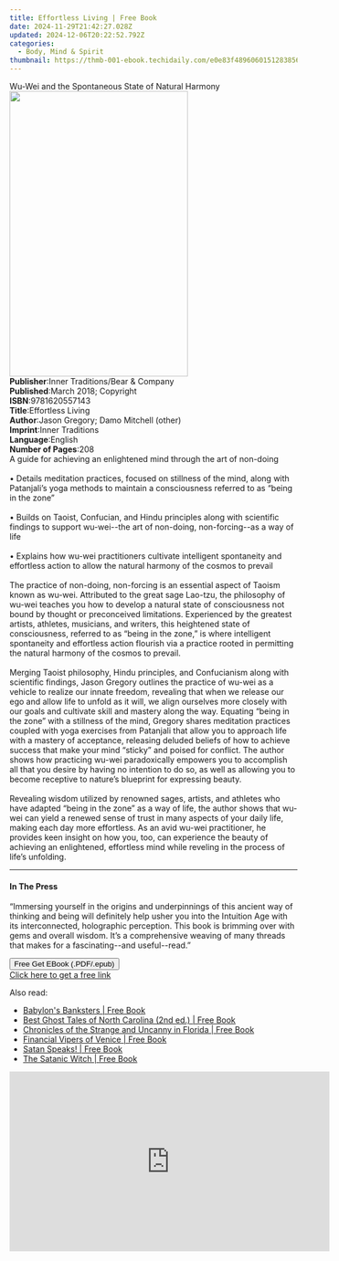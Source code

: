 ```yaml
---
title: Effortless Living | Free Book
date: 2024-11-29T21:42:27.028Z
updated: 2024-12-06T20:22:52.792Z
categories:
  - Body, Mind & Spirit
thumbnail: https://thmb-001-ebook.techidaily.com/e0e83f4896060151283856e282c145eca46ffa3f9c9d782d33a3d42fb4f84fc5.jpg
---
```

<main id="book-container">
  <div class="flex flex-col">
    <div class="book-brief flex-1 py-6 px-4 sm:p-6 md:py-10 md:px-8">
      <!-- brief-->
      <div class="book-brief-main">
        Wu-Wei and the Spontaneous State of Natural Harmony
      </div>
    </div>
    <div
      class="book-meta-info flex-1 grid gap-4 col-start-1 col-end-3 row-start-1 sm:mb-6 sm:grid-cols-4 lg:gap-6 lg:col-start-2 lg:row-end-6 lg:row-span-6 lg:mb-0"
    >
      <div
        class="book-meta-info-left place-content-center mt-4 p-4 text-sm leading-6 col-start-2 col-span-2 dark:text-slate-400"
      >
        <img
          class="w-full h-500 object-cover rounded-lg sm:h-255 sm:col-span-2 lg:col-span-full"
          src="https://img-001-ebook.techidaily.com/63b470d77aeafb0eed2c4671e8f1ecce41a1c976c6ce478f69f5542054ca346f.jpg"
          alt=""
          width="312"
          height="500"
        />
      </div>
      <div
        class="book-meta-info-right mt-2 col-start-1 row-start-2 col-span-3 self-center"
      >
        <!-- meta data  -->
        <div class="flex flex-col px-4 md:px-8">
          <div class="flex-1">
            <strong>Publisher</strong>:<span class="px-2"
              >Inner Traditions/Bear &amp; Company</span
            >
          </div>
          <div class="flex-1">
            <strong>Published</strong>:<span class="px-2"
              >March 2018; Copyright</span
            >
          </div>
          <div class="flex-1">
            <strong>ISBN</strong>:<span class="px-2">9781620557143</span>
          </div>
          <div class="flex-1">
            <strong>Title</strong>:<span class="px-2">Effortless Living</span>
          </div>
          <div class="flex-1">
            <strong>Author</strong>:<span class="px-2"
              >Jason Gregory; Damo Mitchell (other)</span
            >
          </div>
          <div class="flex-1">
            <strong>Imprint</strong>:<span class="px-2">Inner Traditions</span>
          </div>
          <div class="flex-1">
            <strong>Language</strong>:<span class="px-2">English</span>
          </div>
          <div class="flex-1">
            <strong>Number of Pages</strong>:<span class="px-2">208</span>
          </div>
        </div>
      </div>
    </div>
    <div class="book-description flex-1 py-6 px-4 sm:p-6 md:py-10 md:px-8">
      <div class="book-description-main">
        <div accordion-content="" id="description">
          A guide for achieving an enlightened mind through the art of non-doing
          <br /><br />• Details meditation practices, focused on stillness of
          the mind, along with Patanjali’s yoga methods to maintain a
          consciousness referred to as “being in the zone” <br /><br />• Builds
          on Taoist, Confucian, and Hindu principles along with scientific
          findings to support wu-wei--the art of non-doing, non-forcing--as a
          way of life <br /><br />• Explains how wu-wei practitioners cultivate
          intelligent spontaneity and effortless action to allow the natural
          harmony of the cosmos to prevail <br /><br />The practice of
          non-doing, non-forcing is an essential aspect of Taoism known as
          wu-wei. Attributed to the great sage Lao-tzu, the philosophy of wu-wei
          teaches you how to develop a natural state of consciousness not bound
          by thought or preconceived limitations. Experienced by the greatest
          artists, athletes, musicians, and writers, this heightened state of
          consciousness, referred to as “being in the zone,” is where
          intelligent spontaneity and effortless action flourish via a practice
          rooted in permitting the natural harmony of the cosmos to prevail.
          <br /><br />Merging Taoist philosophy, Hindu principles, and
          Confucianism along with scientific findings, Jason Gregory outlines
          the practice of wu-wei as a vehicle to realize our innate freedom,
          revealing that when we release our ego and allow life to unfold as it
          will, we align ourselves more closely with our goals and cultivate
          skill and mastery along the way. Equating “being in the zone” with a
          stillness of the mind, Gregory shares meditation practices coupled
          with yoga exercises from Patanjali that allow you to approach life
          with a mastery of acceptance, releasing deluded beliefs of how to
          achieve success that make your mind “sticky” and poised for conflict.
          The author shows how practicing wu-wei paradoxically empowers you to
          accomplish all that you desire by having no intention to do so, as
          well as allowing you to become receptive to nature’s blueprint for
          expressing beauty. <br /><br />Revealing wisdom utilized by renowned
          sages, artists, and athletes who have adapted “being in the zone” as a
          way of life, the author shows that wu-wei can yield a renewed sense of
          trust in many aspects of your daily life, making each day more
          effortless. As an avid wu-wei practitioner, he provides keen insight
          on how you, too, can experience the beauty of achieving an
          enlightened, effortless mind while reveling in the process of life’s
          unfolding.
        </div>
        <div class="accordion-fader"></div>
      </div>
    </div>
    <div class="book-excerpts flex-1 py-6 px-4 sm:p-6 md:py-10 md:px-8">
      <!-- excerpts-->
      <div class="book-excerpts-main">
        <hr />
        <h4 class="placeholder placeholder-heading">
          <span>In The Press</span>
        </h4>
        <p>
          “Immersing yourself in the origins and underpinnings of this ancient
          way of thinking and being will definitely help usher you into the
          Intuition Age with its interconnected, holographic perception. This
          book is brimming over with gems and overall wisdom. It’s a
          comprehensive weaving of many threads that makes for a
          fascinating--and useful--read.”
        </p>
      </div>
    </div>
    <div
      class="book-about-author flex-1 py-6 px-4 sm:p-6 md:py-10 md:px-8"
    ></div>
    <div class="book-free-get flex-1 py-6 px-4 sm:p-6 md:py-10 md:px-8">
      <button
        id="btn-free-get"
        class="bg-blue-500 hover:bg-blue-700 text-white font-bold py-2 px-4 rounded"
      >
        Free Get EBook (.PDF/.epub)
      </button>
      <div id="countdown-display" class="px-2 text-lg mt-2"></div>
      <a
        id="free-link"
        class="hidden bg-blue-500 hover:bg-blue-700 text-white font-bold py-2 px-4 rounded"
        href="https://www.ebooks.com/en-us/book/95856044/effortless-living/jason-gregory/"
        target="_blank"
        >Click here to get a free link</a
      >
    </div>
    <script>
      let countdownTime = 0;
      let countdownInterval = null;
      document
        .getElementById('btn-free-get')
        .addEventListener('click', startCountdown);
      function startCountdown() {
        countdownTime = new Date().getTime() + 60000 * 3;
        countdownInterval = setInterval(updateCountdown, 1000);
        document.getElementById('btn-free-get').disabled = true;
        document
          .getElementById('btn-free-get')
          .classList.add('bg-gray-500', 'cursor-not-allowed');
      }
      function updateCountdown() {
        let currentTime = new Date().getTime();
        let timeLeft = countdownTime - currentTime;
        let secondsLeft = Math.floor(timeLeft / 1000);
        document.getElementById('countdown-display').innerHTML =
          `Remaining time: ${secondsLeft} seconds.`;
        if (secondsLeft <= 0) {
          clearInterval(countdownInterval);
          document.getElementById('btn-free-get').classList.add('hidden');
          document.getElementById('free-link').classList.remove('hidden');
          document.getElementById('countdown-display').innerHTML = '';
        }
      }
    </script>
  </div>
</main>

<ins class="adsbygoogle"
      style="display:block"
      data-ad-client="ca-pub-7571918770474297"
      data-ad-slot="8358498916"
      data-ad-format="auto"
      data-full-width-responsive="true"></ins>
    

<span class="atpl-alsoreadstyle">Also read:</span>
<div><ul>
<li><a href="https://novels-ebooks.techidaily.com/96361995-9781932595857-babylons-banksters/"><u>Babylon's Banksters | Free Book</u></a></li>
<li><a href="https://novels-ebooks.techidaily.com/96357610-9781561649495-best-ghost-tales-of-north-carolina-2nd-ed/"><u>Best Ghost Tales of North Carolina (2nd ed.) | Free Book</u></a></li>
<li><a href="https://novels-ebooks.techidaily.com/96357622-9781561647460-chronicles-of-the-strange-and-uncanny-in-florida/"><u>Chronicles of the Strange and Uncanny in Florida | Free Book</u></a></li>
<li><a href="https://novels-ebooks.techidaily.com/96362043-9781936239740-financial-vipers-of-venice/"><u>Financial Vipers of Venice | Free Book</u></a></li>
<li><a href="https://novels-ebooks.techidaily.com/96362044-9781932595574-satan-speaks/"><u>Satan Speaks! | Free Book</u></a></li>
<li><a href="https://novels-ebooks.techidaily.com/96362022-9781932595581-the-satanic-witch/"><u>The Satanic Witch | Free Book</u></a></li>
</ul></div>

<!-- affiliate ads begin -->
<iframe width="560" height="315" src="https://www.youtube.com/embed/BR4gsW-J7as?si=9a56UDKZKhREZnwz" title="YouTube video player" frameborder="0" allow="accelerometer; autoplay; clipboard-write; encrypted-media; gyroscope; picture-in-picture; web-share" referrerpolicy="strict-origin-when-cross-origin" allowfullscreen></iframe>
<!-- affiliate ads end -->

